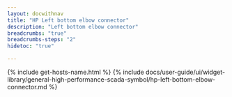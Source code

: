 ```yaml
---
layout: docwithnav
title: "HP Left bottom elbow connector"
description: "Left bottom elbow connector"
breadcrumbs: "true"
breadcrumbs-steps: "2"
hidetoc: "true"

---
```

{% include get-hosts-name.html %}
{% include docs/user-guide/ui/widget-library/general-high-performance-scada-symbol/hp-left-bottom-elbow-connector.md %}

